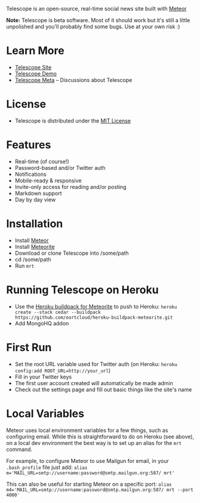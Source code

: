 Telescope is an open-source, real-time social news site built with [Meteor](http://meteor.com)

**Note:** Telescope is beta software. Most of it should work but it's still a little unpolished and you'll probably find some bugs. Use at your own risk :)

# Learn More
- [Telescope Site](http://telesc.pe)
- [Telescope Demo](http://demo.telesc.pe)
- [Telescope Meta](http://meta.telesc.pe/) – Discussions about Telescope

# License
- Telescope is distributed under the [MIT License](http://opensource.org/licenses/MIT)

# Features
- Real-time (of course!)
- Password-based and/or Twitter auth
- Notifications
- Mobile-ready & responsive
- Invite-only access for reading and/or posting
- Markdown support
- Day by day view

# Installation
- Install [Meteor](http://meteor.com)
- Install [Meteorite](https://github.com/oortcloud/meteorite/)
- Download or clone Telescope into /some/path
- cd /some/path
- Run `mrt`

# Running Telescope on Heroku
- Use the [Heroku buildpack for Meteorite](https://github.com/oortcloud/heroku-buildpack-meteorite) to push to Heroku: `heroku create --stack cedar --buildpack https://github.com/oortcloud/heroku-buildpack-meteorite.git`
- Add MongoHQ addon

# First Run
- Set the root URL variable used for Twitter auth (on Heroku: `heroku config:add ROOT_URL=http://your_url`)
- Fill in your Twitter keys
- The first user account created will automatically be made admin
- Check out the settings page and fill out basic things like the site's name

# Local Variables
Meteor uses local environment variables for a few things, such as configuring email. While this is straightforward to do on Heroku (see above), on a local dev environment the best way is to set up an alias for the `mrt` command. 

For example, to configure Meteor to use Mailgun for email, in your `.bash_profile` file just add:
`alias m='MAIL_URL=smtp://username:password@smtp.mailgun.org:587/ mrt'`


This can also be useful for starting Meteor on a specific port:
`alias m4='MAIL_URL=smtp://username:password@smtp.mailgun.org:587/ mrt --port 4000'`